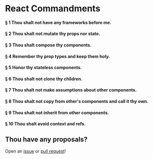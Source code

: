 # React Commandments

#### § 1 Thou shalt not have any frameworks before me.
#### § 2 Thou shalt not mutate thy props nor state.
#### § 3 Thou shalt compose thy components.
#### § 4 Remember thy prop types and keep them holy.
#### § 5 Honor thy stateless components.
#### § 6 Thou shalt not clone thy children.
#### § 7 Thou shalt not make assumptions about other components.
#### § 8 Thou shalt not copy from other's components and call it thy own.
#### § 9 Thou shalt not inherit from other components.
#### § 10 Thou shalt avoid context and refs.


## Thou have any proposals?

Open an [issue](https://github.com/andywer/react-commandments/issues) or [pull request](https://github.com/andywer/react-commandments/pulls)!
